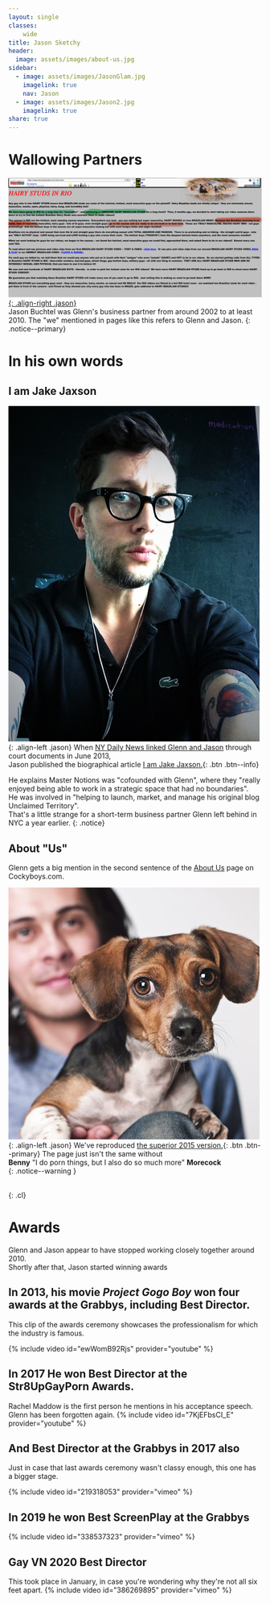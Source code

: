 ```yaml
---
layout: single
classes:
    wide
title: Jason Sketchy
header:
  image: assets/images/about-us.jpg
sidebar:
  - image: assets/images/JasonGlam.jpg
    imagelink: true
    nav: Jason
  - image: assets/images/Jason2.jpg
    imagelink: true
share: true
---
```




# Wallowing Partners

[![Wallowing in Rio](assets/images/wallow.jpg){: .align-right .jason}](assets/images/wallow.jpg)  
Jason Buchtel was Glenn's business partner from around 2002 to at least 2010.
The "we" mentioned in pages like this
refers to Glenn and Jason.
{: .notice--primary}

# In his own words

## I am Jake Jaxson


![I am Jake Jaxson](assets/images/jj.jpg){: .align-left .jason} When [NY Daily News linked Glenn and Jason](https://www.nydailynews.com/news/national/greenwald-reporter-broke-nsa-story-lawyer-sued-porn-biz-article-1.1383448) through court documents in June 2013,  
Jason published the biographical article
[I am Jake Jaxson.](IamJJ.md){: .btn .btn--info}  

He explains Master Notions was "cofounded with Glenn", where 
they "really enjoyed being able to work in a strategic space that had no boundaries".  
He was involved in "helping to launch, market, and manage his original blog Unclaimed Territory".  
That's a little strange for a short-term business partner Glenn left behind in NYC a year earlier.
{: .notice}


## About "Us"

Glenn gets a big mention in the second sentence of the
[About Us](https://cockyboys.com/pages.php?id=meet-the-morecocks) page on Cockyboys.com.


![Benny Morecock](assets/images/bioBMC.jpg){: .align-left  .jason}
We've reproduced [the superior 2015 version.](morecocks/web.archive.org/web/20151128034652if_/https:/cockyboys.com/pages-meet-the-morecocks.html){: .btn .btn--primary}
The page just isn't the same without   
**Benny** "I do porn things, but I also do so much more" **Morecock**  
{: .notice--warning }  



<br>
{: .cl}

Awards
=========


Glenn and Jason appear to have stopped working closely together around 2010.  
Shortly after that, Jason started winning awards

## In 2013, his movie _Project Gogo Boy_ won four awards at the Grabbys, including Best Director.

This clip of the awards ceremony showcases the professionalism for which the industry is famous.

{% include video id="ewWomB92Rjs" provider="youtube" %}



## In 2017 He won Best Director at the Str8UpGayPorn Awards.

Rachel Maddow is the first person he mentions in his acceptance speech.  
Glenn has been forgotten again. 
{% include video id="7KjEFbsCI_E" provider="youtube" %}


## And Best Director at the Grabbys in 2017 also

Just in case that last awards ceremony wasn't classy enough, this one has a bigger stage.

{% include video id="219318053" provider="vimeo" %}

## In 2019 he won Best ScreenPlay at the Grabbys

{% include video id="338537323" provider="vimeo" %}

## Gay VN 2020 Best Director
This took place in January, in case you're wondering why they're not all six feet apart.
{% include video id="386269895" provider="vimeo" %}





